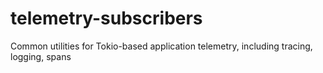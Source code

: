 # telemetry-subscribers
Common utilities for Tokio-based application telemetry, including tracing, logging, spans
